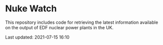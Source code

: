 # Nuke Watch

This repository includes code for retrieving the latest information available on the output of EDF nuclear power plants in the UK.

Last updated: 2021-07-15 16:10